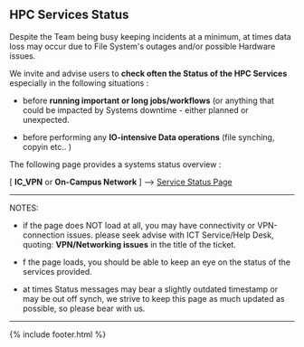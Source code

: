 


## HPC Services Status  


Despite the Team being busy keeping incidents at a minimum, at times data loss may occur due to File System's outages and/or possible Hardware issues.  

We invite and advise users to **check often the Status of the HPC Services**  especially  in the following situations :  

- before **running important or long jobs/workflows** (or anything that could be impacted by Systems downtime - either planned or unexpected.  

- before performing any **IO-intensive Data operations** (file synching, copyin etc.. )


The following page provides a systems status overview :

[ **IC_VPN** or **On-Campus Network** ] --> [Service Status Page](https://selfservice.rcs.imperial.ac.uk/service-status)


---


NOTES:

- if the page does NOT load at all, you may have connectivity or VPN-connection issues.
    please seek advise with ICT Service/Help Desk, quoting: **VPN/Networking issues** in the title of the ticket.

- f the page loads, you should be able to keep an eye on the status of the services provided.

- at times Status messages may bear a slightly outdated timestamp or may be out off synch, we strive to keep this page as much updated as possible, so please bear with us.   


---

{% include footer.html %}
